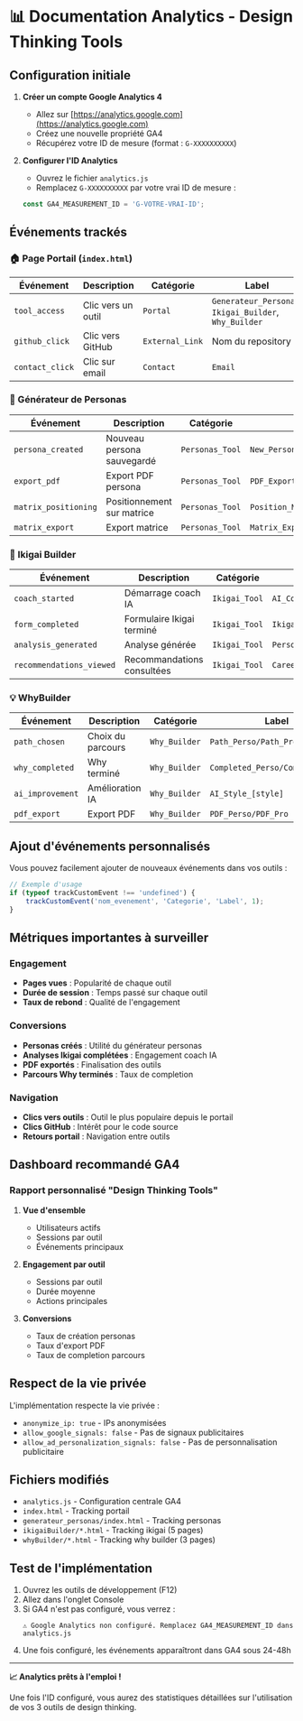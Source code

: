 # 📊 Documentation Analytics - Design Thinking Tools

## Configuration initiale

1. **Créer un compte Google Analytics 4**
   - Allez sur [https://analytics.google.com](https://analytics.google.com)
   - Créez une nouvelle propriété GA4
   - Récupérez votre ID de mesure (format : `G-XXXXXXXXXX`)

2. **Configurer l'ID Analytics**
   - Ouvrez le fichier `analytics.js`
   - Remplacez `G-XXXXXXXXXX` par votre vrai ID de mesure :
   ```javascript
   const GA4_MEASUREMENT_ID = 'G-VOTRE-VRAI-ID';
   ```

## Événements trackés

### 🏠 Page Portail (`index.html`)

| Événement | Description | Catégorie | Label |
|-----------|-------------|-----------|--------|
| `tool_access` | Clic vers un outil | `Portal` | `Generateur_Personas`, `Ikigai_Builder`, `Why_Builder` |
| `github_click` | Clic vers GitHub | `External_Link` | Nom du repository |
| `contact_click` | Clic sur email | `Contact` | `Email` |

### 👤 Générateur de Personas

| Événement | Description | Catégorie | Label |
|-----------|-------------|-----------|--------|
| `persona_created` | Nouveau persona sauvegardé | `Personas_Tool` | `New_Persona` |
| `export_pdf` | Export PDF persona | `Personas_Tool` | `PDF_Export` |
| `matrix_positioning` | Positionnement sur matrice | `Personas_Tool` | `Position_Matrix` |
| `matrix_export` | Export matrice | `Personas_Tool` | `Matrix_Export_PNG/JSON/PDF` |

### 🧠 Ikigai Builder

| Événement | Description | Catégorie | Label |
|-----------|-------------|-----------|--------|
| `coach_started` | Démarrage coach IA | `Ikigai_Tool` | `AI_Coach_Session` |
| `form_completed` | Formulaire Ikigai terminé | `Ikigai_Tool` | `Ikigai_Form` |
| `analysis_generated` | Analyse générée | `Ikigai_Tool` | `Personal_Analysis` |
| `recommendations_viewed` | Recommandations consultées | `Ikigai_Tool` | `Career_Recommendations` |

### 💡 WhyBuilder

| Événement | Description | Catégorie | Label |
|-----------|-------------|-----------|--------|
| `path_chosen` | Choix du parcours | `Why_Builder` | `Path_Perso/Path_Pro` |
| `why_completed` | Why terminé | `Why_Builder` | `Completed_Perso/Completed_Pro` |
| `ai_improvement` | Amélioration IA | `Why_Builder` | `AI_Style_[style]` |
| `pdf_export` | Export PDF | `Why_Builder` | `PDF_Perso/PDF_Pro` |

## Ajout d'événements personnalisés

Vous pouvez facilement ajouter de nouveaux événements dans vos outils :

```javascript
// Exemple d'usage
if (typeof trackCustomEvent !== 'undefined') {
    trackCustomEvent('nom_evenement', 'Categorie', 'Label', 1);
}
```

## Métriques importantes à surveiller

### Engagement
- **Pages vues** : Popularité de chaque outil
- **Durée de session** : Temps passé sur chaque outil
- **Taux de rebond** : Qualité de l'engagement

### Conversions
- **Personas créés** : Utilité du générateur personas
- **Analyses Ikigai complétées** : Engagement coach IA
- **PDF exportés** : Finalisation des outils
- **Parcours Why terminés** : Taux de completion

### Navigation
- **Clics vers outils** : Outil le plus populaire depuis le portail
- **Clics GitHub** : Intérêt pour le code source
- **Retours portail** : Navigation entre outils

## Dashboard recommandé GA4

### Rapport personnalisé "Design Thinking Tools"
1. **Vue d'ensemble**
   - Utilisateurs actifs
   - Sessions par outil
   - Événements principaux

2. **Engagement par outil**
   - Sessions par outil
   - Durée moyenne
   - Actions principales

3. **Conversions**
   - Taux de création personas
   - Taux d'export PDF
   - Taux de completion parcours

## Respect de la vie privée

L'implémentation respecte la vie privée :
- `anonymize_ip: true` - IPs anonymisées
- `allow_google_signals: false` - Pas de signaux publicitaires
- `allow_ad_personalization_signals: false` - Pas de personnalisation publicitaire

## Fichiers modifiés

- `analytics.js` - Configuration centrale GA4
- `index.html` - Tracking portail
- `generateur_personas/index.html` - Tracking personas
- `ikigaiBuilder/*.html` - Tracking ikigai (5 pages)
- `whyBuilder/*.html` - Tracking why builder (3 pages)

## Test de l'implémentation

1. Ouvrez les outils de développement (F12)
2. Allez dans l'onglet Console
3. Si GA4 n'est pas configuré, vous verrez :
   ```
   ⚠️ Google Analytics non configuré. Remplacez GA4_MEASUREMENT_ID dans analytics.js
   ```
4. Une fois configuré, les événements apparaîtront dans GA4 sous 24-48h

---

**📈 Analytics prêts à l'emploi !**

Une fois l'ID configuré, vous aurez des statistiques détaillées sur l'utilisation de vos 3 outils de design thinking.